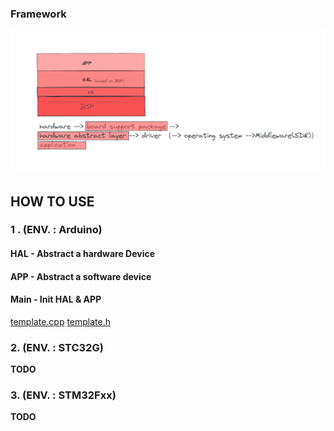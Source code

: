 

### Framework

![freamwork](docs/markdown_imgs/freamwork.png)





## HOW TO USE 

### 1 . (ENV. : Arduino)

#### HAL - Abstract a hardware Device

#### APP - Abstract a software device

#### Main - Init HAL & APP

 [template.cpp](./src/template.cpp)  [template.h](./src/template.h) 

### 2. (ENV. : STC32G)

**TODO**

### 3. (ENV. : STM32Fxx)

**TODO**

